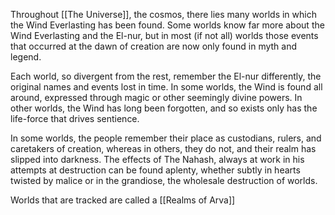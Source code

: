 Throughout [[The Universe]], the cosmos, there lies many worlds in which the Wind Everlasting has been found. Some worlds know far more about the Wind Everlasting and the El-nur, but in most (if not all) worlds those events that occurred at the dawn of creation are now only found in myth and legend. 

Each world, so divergent from the rest, remember the El-nur differently, the original names and events lost in time. In some worlds, the Wind is found all around, expressed through magic or other seemingly divine powers. In other worlds, the Wind has long been forgotten, and so exists only has the life-force that drives sentience.  
  
In some worlds, the people remember their place as custodians, rulers, and caretakers of creation, whereas in others, they do not, and their realm has slipped into darkness. The effects of The Nahash, always at work in his attempts at destruction can be found aplenty, whether subtly in hearts twisted by malice or in the grandiose, the wholesale destruction of worlds.

Worlds that are tracked are called a [[Realms of Arva]]